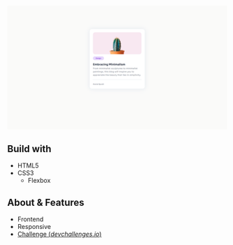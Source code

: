 ![Demo](docs/demo.png)

## Build with

- HTML5
- CSS3
    - Flexbox

## About & Features

- Frontend
- Responsive
- [Challenge (*devchallenges.io*)](https://devchallenges.io/challenge/minimal-blog-card)
